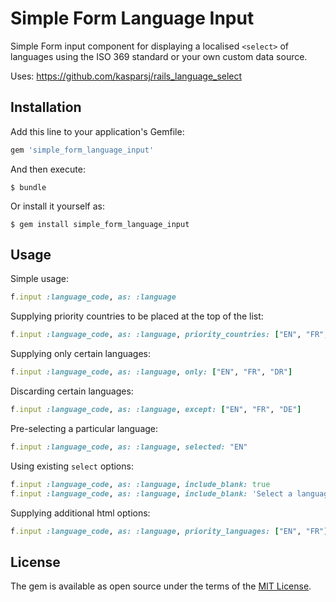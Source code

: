 # Simple Form Language Input

Simple Form input component for displaying a localised `<select>` of languages using the ISO 369 standard or your own custom data source.

Uses: https://github.com/kasparsj/rails_language_select

## Installation

Add this line to your application's Gemfile:

```ruby
gem 'simple_form_language_input'
```

And then execute:

    $ bundle

Or install it yourself as:

    $ gem install simple_form_language_input

## Usage

Simple usage:

```ruby
f.input :language_code, as: :language
```

Supplying priority countries to be placed at the top of the list:

```ruby
f.input :language_code, as: :language, priority_countries: ["EN", "FR", "DE"]
```

Supplying only certain languages:

```ruby
f.input :language_code, as: :language, only: ["EN", "FR", "DR"]
```

Discarding certain languages:

```ruby
f.input :language_code, as: :language, except: ["EN", "FR", "DE"]
```

Pre-selecting a particular language:

```ruby
f.input :language_code, as: :language, selected: "EN"
```

Using existing `select` options:
```ruby
f.input :language_code, as: :language, include_blank: true
f.input :language_code, as: :language, include_blank: 'Select a language', input_html: { class: 'language-select-box' })
```

Supplying additional html options:

```ruby
f.input :language_code, as: :language, priority_languages: ["EN", "FR"], selected: "EN", input_html: { class: 'form-control', data: { attribute: "value" } })
```

## License

The gem is available as open source under the terms of the [MIT License](http://opensource.org/licenses/MIT).

